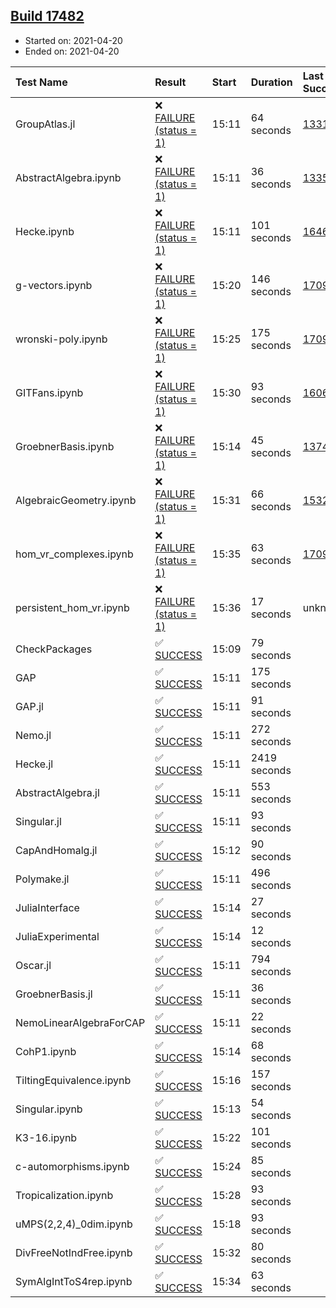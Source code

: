 ## [Build 17482](https://oscarci.mathematik.uni-kl.de/job/oscar/17482/)

* Started on: 2021-04-20
* Ended on: 2021-04-20

| Test Name    | Result | Start | Duration | Last Success | First Failure |
|:-------------|:-------|:------|:---------|:-------------|:--------------|
| GroupAtlas.jl | ❌ [FAILURE (status = 1)](https://oscarci.mathematik.uni-kl.de/job/oscar/17482/artifact/logs/build-17482/GroupAtlas.jl.log) | 15:11 | 64 seconds | [13311](https://oscarci.mathematik.uni-kl.de/job/oscar/13311/) | [13312](https://oscarci.mathematik.uni-kl.de/job/oscar/13312/) |
| AbstractAlgebra.ipynb | ❌ [FAILURE (status = 1)](https://oscarci.mathematik.uni-kl.de/job/oscar/17482/artifact/logs/build-17482/AbstractAlgebra.ipynb.log) | 15:11 | 36 seconds | [13355](https://oscarci.mathematik.uni-kl.de/job/oscar/13355/) | [13356](https://oscarci.mathematik.uni-kl.de/job/oscar/13356/) |
| Hecke.ipynb | ❌ [FAILURE (status = 1)](https://oscarci.mathematik.uni-kl.de/job/oscar/17482/artifact/logs/build-17482/Hecke.ipynb.log) | 15:11 | 101 seconds | [16463](https://oscarci.mathematik.uni-kl.de/job/oscar/16463/) | [16464](https://oscarci.mathematik.uni-kl.de/job/oscar/16464/) |
| g-vectors.ipynb | ❌ [FAILURE (status = 1)](https://oscarci.mathematik.uni-kl.de/job/oscar/17482/artifact/logs/build-17482/g-vectors.ipynb.log) | 15:20 | 146 seconds | [17099](https://oscarci.mathematik.uni-kl.de/job/oscar/17099/) | [17100](https://oscarci.mathematik.uni-kl.de/job/oscar/17100/) |
| wronski-poly.ipynb | ❌ [FAILURE (status = 1)](https://oscarci.mathematik.uni-kl.de/job/oscar/17482/artifact/logs/build-17482/wronski-poly.ipynb.log) | 15:25 | 175 seconds | [17098](https://oscarci.mathematik.uni-kl.de/job/oscar/17098/) | [17099](https://oscarci.mathematik.uni-kl.de/job/oscar/17099/) |
| GITFans.ipynb | ❌ [FAILURE (status = 1)](https://oscarci.mathematik.uni-kl.de/job/oscar/17482/artifact/logs/build-17482/GITFans.ipynb.log) | 15:30 | 93 seconds | [16068](https://oscarci.mathematik.uni-kl.de/job/oscar/16068/) | [16069](https://oscarci.mathematik.uni-kl.de/job/oscar/16069/) |
| GroebnerBasis.ipynb | ❌ [FAILURE (status = 1)](https://oscarci.mathematik.uni-kl.de/job/oscar/17482/artifact/logs/build-17482/GroebnerBasis.ipynb.log) | 15:14 | 45 seconds | [13748](https://oscarci.mathematik.uni-kl.de/job/oscar/13748/) | [13749](https://oscarci.mathematik.uni-kl.de/job/oscar/13749/) |
| AlgebraicGeometry.ipynb | ❌ [FAILURE (status = 1)](https://oscarci.mathematik.uni-kl.de/job/oscar/17482/artifact/logs/build-17482/AlgebraicGeometry.ipynb.log) | 15:31 | 66 seconds | [15322](https://oscarci.mathematik.uni-kl.de/job/oscar/15322/) | [15323](https://oscarci.mathematik.uni-kl.de/job/oscar/15323/) |
| hom_vr_complexes.ipynb | ❌ [FAILURE (status = 1)](https://oscarci.mathematik.uni-kl.de/job/oscar/17482/artifact/logs/build-17482/hom_vr_complexes.ipynb.log) | 15:35 | 63 seconds | [17099](https://oscarci.mathematik.uni-kl.de/job/oscar/17099/) | [17100](https://oscarci.mathematik.uni-kl.de/job/oscar/17100/) |
| persistent_hom_vr.ipynb | ❌ [FAILURE (status = 1)](https://oscarci.mathematik.uni-kl.de/job/oscar/17482/artifact/logs/build-17482/persistent_hom_vr.ipynb.log) | 15:36 | 17 seconds | unknown | unknown |
| CheckPackages | ✅ [SUCCESS](https://oscarci.mathematik.uni-kl.de/job/oscar/17482/artifact/logs/build-17482/CheckPackages.log) | 15:09 | 79 seconds |  |  |
| GAP | ✅ [SUCCESS](https://oscarci.mathematik.uni-kl.de/job/oscar/17482/artifact/logs/build-17482/GAP.log) | 15:11 | 175 seconds |  |  |
| GAP.jl | ✅ [SUCCESS](https://oscarci.mathematik.uni-kl.de/job/oscar/17482/artifact/logs/build-17482/GAP.jl.log) | 15:11 | 91 seconds |  |  |
| Nemo.jl | ✅ [SUCCESS](https://oscarci.mathematik.uni-kl.de/job/oscar/17482/artifact/logs/build-17482/Nemo.jl.log) | 15:11 | 272 seconds |  |  |
| Hecke.jl | ✅ [SUCCESS](https://oscarci.mathematik.uni-kl.de/job/oscar/17482/artifact/logs/build-17482/Hecke.jl.log) | 15:11 | 2419 seconds |  |  |
| AbstractAlgebra.jl | ✅ [SUCCESS](https://oscarci.mathematik.uni-kl.de/job/oscar/17482/artifact/logs/build-17482/AbstractAlgebra.jl.log) | 15:11 | 553 seconds |  |  |
| Singular.jl | ✅ [SUCCESS](https://oscarci.mathematik.uni-kl.de/job/oscar/17482/artifact/logs/build-17482/Singular.jl.log) | 15:11 | 93 seconds |  |  |
| CapAndHomalg.jl | ✅ [SUCCESS](https://oscarci.mathematik.uni-kl.de/job/oscar/17482/artifact/logs/build-17482/CapAndHomalg.jl.log) | 15:12 | 90 seconds |  |  |
| Polymake.jl | ✅ [SUCCESS](https://oscarci.mathematik.uni-kl.de/job/oscar/17482/artifact/logs/build-17482/Polymake.jl.log) | 15:11 | 496 seconds |  |  |
| JuliaInterface | ✅ [SUCCESS](https://oscarci.mathematik.uni-kl.de/job/oscar/17482/artifact/logs/build-17482/JuliaInterface.log) | 15:14 | 27 seconds |  |  |
| JuliaExperimental | ✅ [SUCCESS](https://oscarci.mathematik.uni-kl.de/job/oscar/17482/artifact/logs/build-17482/JuliaExperimental.log) | 15:14 | 12 seconds |  |  |
| Oscar.jl | ✅ [SUCCESS](https://oscarci.mathematik.uni-kl.de/job/oscar/17482/artifact/logs/build-17482/Oscar.jl.log) | 15:11 | 794 seconds |  |  |
| GroebnerBasis.jl | ✅ [SUCCESS](https://oscarci.mathematik.uni-kl.de/job/oscar/17482/artifact/logs/build-17482/GroebnerBasis.jl.log) | 15:11 | 36 seconds |  |  |
| NemoLinearAlgebraForCAP | ✅ [SUCCESS](https://oscarci.mathematik.uni-kl.de/job/oscar/17482/artifact/logs/build-17482/NemoLinearAlgebraForCAP.log) | 15:11 | 22 seconds |  |  |
| CohP1.ipynb | ✅ [SUCCESS](https://oscarci.mathematik.uni-kl.de/job/oscar/17482/artifact/logs/build-17482/CohP1.ipynb.log) | 15:14 | 68 seconds |  |  |
| TiltingEquivalence.ipynb | ✅ [SUCCESS](https://oscarci.mathematik.uni-kl.de/job/oscar/17482/artifact/logs/build-17482/TiltingEquivalence.ipynb.log) | 15:16 | 157 seconds |  |  |
| Singular.ipynb | ✅ [SUCCESS](https://oscarci.mathematik.uni-kl.de/job/oscar/17482/artifact/logs/build-17482/Singular.ipynb.log) | 15:13 | 54 seconds |  |  |
| K3-16.ipynb | ✅ [SUCCESS](https://oscarci.mathematik.uni-kl.de/job/oscar/17482/artifact/logs/build-17482/K3-16.ipynb.log) | 15:22 | 101 seconds |  |  |
| c-automorphisms.ipynb | ✅ [SUCCESS](https://oscarci.mathematik.uni-kl.de/job/oscar/17482/artifact/logs/build-17482/c-automorphisms.ipynb.log) | 15:24 | 85 seconds |  |  |
| Tropicalization.ipynb | ✅ [SUCCESS](https://oscarci.mathematik.uni-kl.de/job/oscar/17482/artifact/logs/build-17482/Tropicalization.ipynb.log) | 15:28 | 93 seconds |  |  |
| uMPS(2,2,4)_0dim.ipynb | ✅ [SUCCESS](https://oscarci.mathematik.uni-kl.de/job/oscar/17482/artifact/logs/build-17482/uMPS-2-2-4-_0dim.ipynb.log) | 15:18 | 93 seconds |  |  |
| DivFreeNotIndFree.ipynb | ✅ [SUCCESS](https://oscarci.mathematik.uni-kl.de/job/oscar/17482/artifact/logs/build-17482/DivFreeNotIndFree.ipynb.log) | 15:32 | 80 seconds |  |  |
| SymAlgIntToS4rep.ipynb | ✅ [SUCCESS](https://oscarci.mathematik.uni-kl.de/job/oscar/17482/artifact/logs/build-17482/SymAlgIntToS4rep.ipynb.log) | 15:34 | 63 seconds |  |  |
